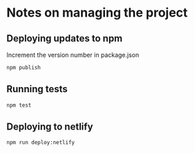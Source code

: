 # Notes on managing the project


## Deploying updates to npm

Increment the version number in package.json

```bash
npm publish
```


## Running tests

```bash
npm test
```

## Deploying to netlify

```bash
npm run deploy:netlify
```




